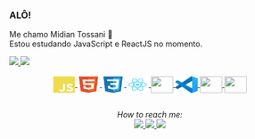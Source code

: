 ### ALÔ! 
Me chamo Midian Tossani 👋 <br>
Estou estudando JavaScript e ReactJS no momento.

<div>
  <a href="https://github.com/midiantossani">
  <img height="150em" src="https://github-readme-stats.vercel.app/api?username=midiantossani&show_icons=true&theme=dracula&include_all_commits=true&count_private=true"/>
  <img height="150em" src="https://github-readme-stats.vercel.app/api/top-langs/?username=midiantossani&layout=compact&langs_count=7&theme=dracula"/>
</div>

<div align="center"><br>
 <a href="#">
   <img align="center" alt="Midian-Js" height="30" width="40" src="https://raw.githubusercontent.com/devicons/devicon/master/icons/javascript/javascript-plain.svg"> </a>
  
 <a href="#">
   <img align="center" alt="Midian-HTML" height="30" width="40" src="https://raw.githubusercontent.com/devicons/devicon/master/icons/html5/html5-original.svg">
 </a>
  
 <a href="#">
    <img align="center" alt="Midian-CSS" height="30" width="40" src="https://raw.githubusercontent.com/devicons/devicon/master/icons/css3/css3-original.svg">
  </a>
  
  <a href="#">
    <img align="center" height="30" width="40" src="https://raw.githubusercontent.com/github/explore/80688e429a7d4ef2fca1e82350fe8e3517d3494d/topics/react/react.png" />
  </a>
  
   <a href="#"> 
    <img align="center" height="30" width="40" src="https://cdn.jsdelivr.net/gh/devicons/devicon/icons/git/git-original.svg" />
  </a>
  
  <a href="#">
    <img align="center" height="30" width="40" src="https://raw.githubusercontent.com/github/explore/80688e429a7d4ef2fca1e82350fe8e3517d3494d/topics/visual-studio-code/visual-studio-code.png" />
  </a>
  
  <a href="#"> 
    <img align="center" height="30" width="40" src="https://cdn.jsdelivr.net/gh/devicons/devicon/icons/figma/figma-original.svg" />
  </a>
                                                                                                      
   <a href="#"> 
    <img align="center" height="30" width="40"src="https://cdn.jsdelivr.net/gh/devicons/devicon/icons/illustrator/illustrator-line.svg" />
  </a>
          
  
</div>
 
 ##
 
 <div align="center">
    <i>How to reach me:</i><br>
    
   <a href="https://instagram.com/mih_tossani" target="_blank">
      <img src="https://img.shields.io/badge/-Instagram-%23E4405F?style=for-the-badge&logo=instagram&logoColor=white" target="_blank">
   </a>
   
  <a href="https://www.linkedin.com/in/midian-tossani-38453915b/" target="_blank">
      <img src="https://img.shields.io/badge/-LinkedIn-%230077B5?style=for-the-badge&logo=linkedin&logoColor=white" target="_blank">
  </a> 
  
   <a href="https://discord.gg/uFvFNSNb" target="_blank">
      <img src="https://img.shields.io/badge/Discord-7289DA?style=for-the-badge&logo=discord&logoColor=white" target="_blank">
   </a> 
   

 </div>
  <br>
